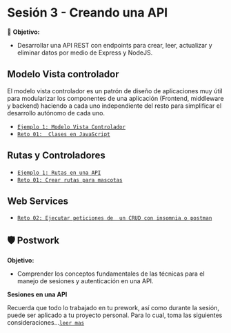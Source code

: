 # Sesión 3 - Creando una API

🎯 **Objetivo:**

- Desarrollar una API REST con endpoints para crear, leer, actualizar y eliminar datos por medio de Express y NodeJS. 

## Modelo Vista controlador

El modelo vista controlador es un patrón de diseño de aplicaciones muy útil para modularizar los componentes de una aplicación (Frontend, middleware y backend) haciendo a cada uno independiente del resto para simplificar el desarrollo autónomo de cada uno. 

- [`Ejemplo 1: Modelo Vista Controlador`](Ejemplo-01/)
- [`Reto 01:  Clases en JavaScript`](Reto-01/#reto-1)

## Rutas y Controladores

- [`Ejemplo 1: Rutas en una API`](Ejemplo-01/)
- [`Reto 01: Crear rutas para mascotas`](Reto-01/#reto-1)

## Web Services

- [`Reto 02: Ejecutar peticiones de  un CRUD con insomnia o postman`](Reto-02/#reto-2)


## 🛡 Postwork

**Objetivo:**

- Comprender los conceptos fundamentales de las técnicas para el manejo de sesiones y autenticación en una API.

**Sesiones en una API**

Recuerda que todo lo trabajado en tu prework, así como durante la sesión, puede ser aplicado a tu proyecto personal. Para lo cual, toma las siguientes consideraciones...[`leer mas`](Postwork/#postwork)

